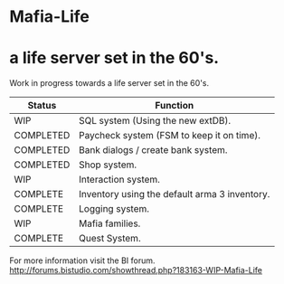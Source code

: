 # Mafia-Life
a life server set in the 60's.
===============

Work in progress towards a life server set in the 60's.

| Status  | Function |
| ------------- | ------------- |
| WIP  | SQL system (Using the new extDB). |
| COMPLETED  | Paycheck system (FSM to keep it on time).  |
| COMPLETED  | Bank dialogs / create bank system. |
| COMPLETED  | Shop system.  |
| WIP  | Interaction system. |
| COMPLETE  | Inventory using the default arma 3 inventory.  |
| COMPLETE | Logging system. |
| WIP | Mafia families. |
| COMPLETE | Quest System. |

For more information visit the BI forum.
http://forums.bistudio.com/showthread.php?183163-WIP-Mafia-Life

